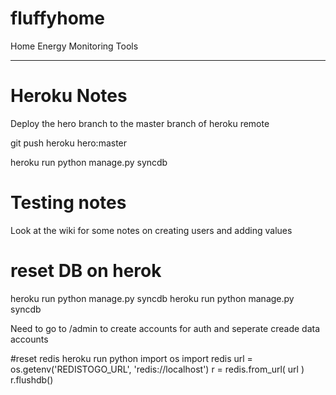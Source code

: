 fluffyhome
==========

Home Energy Monitoring Tools 




-----------
# Heroku Notes 

Deploy the hero branch to the master branch of heroku remote 

git push heroku hero:master 

heroku run python manage.py syncdb



# Testing notes 

Look at the wiki for some notes on creating users and adding values




# reset DB on herok 

heroku run python manage.py syncdb
heroku run python manage.py syncdb

Need to go to /admin to create accounts for auth and seperate creade data accounts


#reset redis 
heroku run python
import os
import redis
url = os.getenv('REDISTOGO_URL', 'redis://localhost')
r = redis.from_url( url ) 
r.flushdb()





